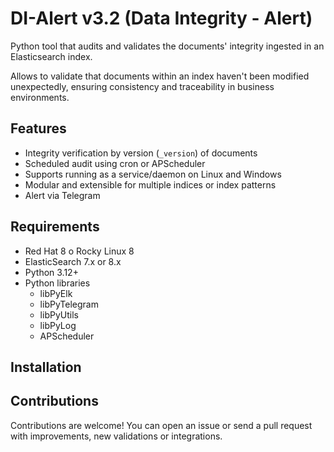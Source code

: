 # DI-Alert v3.2 (Data Integrity - Alert)

Python tool that audits and validates the documents' integrity ingested in an Elasticsearch index.

Allows to validate that documents within an index haven't been modified unexpectedly, ensuring consistency and traceability in business environments.

## Features
- Integrity verification by version (`_version`) of documents
- Scheduled audit using cron or APScheduler
- Supports running as a service/daemon on Linux and Windows
- Modular and extensible for multiple indices or index patterns
- Alert via Telegram

## Requirements
- Red Hat 8 o Rocky Linux 8
- ElasticSearch 7.x or 8.x
- Python 3.12+
- Python libraries
  - libPyElk
  - libPyTelegram
  - libPyUtils
  - libPyLog
  - APScheduler
 
## Installation 

## Contributions

Contributions are welcome! You can open an issue or send a pull request with improvements, new validations or integrations.
